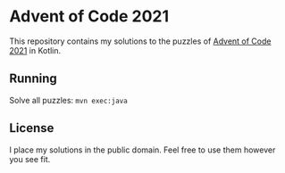 # Advent of Code 2021

This repository contains my solutions to the puzzles of [Advent of Code 2021](https://adventofcode.com/2021) in Kotlin.

## Running

Solve all puzzles: `mvn exec:java`

## License

I place my solutions in the public domain. Feel free to use them however you see fit.
